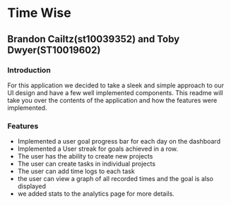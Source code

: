 <h1>Time Wise</h1>
<h2>Brandon Cailtz(st10039352) and Toby Dwyer(ST10019602)</h2>
<h3>Introduction</h3>
For this application we decided to take a sleek and simple approach to our UI design and have a few well implemented components.
This readme will take you over the contents of the application and how the features were implemented.

<h3>Features</h3>

 - Implemented a user goal progress bar for each day on the dashboard 
 - Implemented a User streak for goals achieved in a row.
 - The user has the ability to create new projects
 - The user can create tasks in individual projects
 - The user can add time logs to each task
 - the user can view a graph of all recorded times and the goal is also displayed
 - we added stats to the analytics page for more details.

